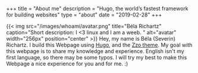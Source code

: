 +++
title = "About me"
description = "Hugo, the world’s fastest framework for building websites"
type = "about"
date = "2019-02-28"
+++


{{< img src="/images/whoami/avatar.png" title="Béla Richartz" caption="Short description: I <3 linux and I am a weeb. " alt="avatar" width="256px" position="center" >}}
Hey, my name is Béla (Severin) Richartz. I build this Webpage using [Hugo](https://gohugo.io), and the [Zzo theme](https://github.com/zzossig/hugo-theme-zzo). My goal with this webpage is to share my knowledge and experience. English isn't my first language, so there may be some typos. I will try my best to make this Webpage a nice experience for you and for me. :)
